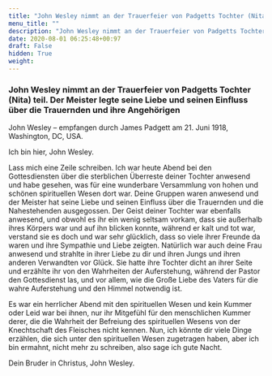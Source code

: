 ```yaml
---
title: "John Wesley nimmt an der Trauerfeier von Padgetts Tochter (Nita) teil. Der Meister legte seine Liebe und seinen Einfluss über die Trauernden und ihre Angehörigen"
menu_title: ""
description: "John Wesley nimmt an der Trauerfeier von Padgetts Tochter (Nita) teil. Der Meister legte seine Liebe und seinen Einfluss über die Trauernden und ihre Angehörigen"
date: 2020-08-01 06:25:48+00:97
draft: False
hidden: True
weight:
---
```

### John Wesley nimmt an der Trauerfeier von Padgetts Tochter (Nita) teil. Der Meister legte seine Liebe und seinen Einfluss über die Trauernden und ihre Angehörigen

John Wesley – empfangen durch James Padgett am 21. Juni 1918, Washington, DC, USA.

Ich bin hier, John Wesley.

Lass mich eine Zeile schreiben. Ich war heute Abend bei den Gottesdiensten über die sterblichen Überreste deiner Tochter anwesend und habe gesehen, was für eine wunderbare Versammlung von hohen und schönen spirituellen Wesen dort war. Deine Gruppen waren anwesend und der Meister hat seine Liebe und seinen Einfluss über die Trauernden und die Nahestehenden ausgegossen. Der Geist deiner Tochter war ebenfalls anwesend, und obwohl es ihr ein wenig seltsam vorkam, dass sie außerhalb ihres Körpers war und auf ihn blicken konnte, während er kalt und tot war, verstand sie es doch und war sehr glücklich, dass so viele ihrer Freunde da waren und ihre Sympathie und Liebe zeigten. Natürlich war auch deine Frau anwesend und strahlte in ihrer Liebe zu dir und ihren Jungs und ihren anderen Verwandten vor Glück. Sie hatte ihre Tochter dicht an ihrer Seite und erzählte ihr von den Wahrheiten der Auferstehung, während der Pastor den Gottesdienst las, und vor allem, wie die Große Liebe des Vaters für die wahre Auferstehung und den Himmel notwendig ist.

Es war ein herrlicher Abend mit den spirituellen Wesen und kein Kummer oder Leid war bei ihnen, nur ihr Mitgefühl für den menschlichen Kummer derer, die die Wahrheit der Befreiung des spirituellen Wesens von der Knechtschaft des Fleisches nicht kennen. Nun, ich könnte dir viele Dinge erzählen, die sich unter den spirituellen Wesen zugetragen haben, aber ich bin ermahnt, nicht mehr zu schreiben, also sage ich gute Nacht.

Dein Bruder in Christus, John Wesley.

